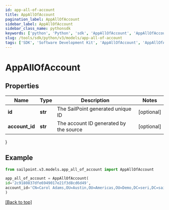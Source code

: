 ```yaml
---
id: app-all-of-account
title: AppAllOfAccount
pagination_label: AppAllOfAccount
sidebar_label: AppAllOfAccount
sidebar_class_name: pythonsdk
keywords: ['python', 'Python', 'sdk', 'AppAllOfAccount', 'AppAllOfAccount'] 
slug: /tools/sdk/python/v3/models/app-all-of-account
tags: ['SDK', 'Software Development Kit', 'AppAllOfAccount', 'AppAllOfAccount']
---
```


# AppAllOfAccount


## Properties

Name | Type | Description | Notes
------------ | ------------- | ------------- | -------------
**id** | **str** | The SailPoint generated unique ID | [optional] 
**account_id** | **str** | The account ID generated by the source | [optional] 
}

## Example

```python
from sailpoint.v3.models.app_all_of_account import AppAllOfAccount

app_all_of_account = AppAllOfAccount(
id='2c9180837dfe6949017e21f3d8cd6d49',
account_id='CN=Carol Adams,OU=Austin,OU=Americas,OU=Demo,DC=seri,DC=sailpointdemo,DC=com'
)

```
[[Back to top]](#) 

